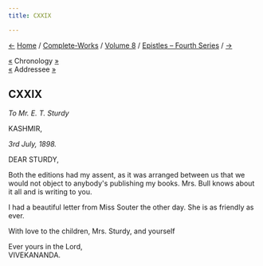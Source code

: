 ```yaml
---
title: CXXIX

---
```

<div>

[←](128_rakhal.htm) [Home](../../../index.htm) /
[Complete-Works](../../complete_works.htm) / [Volume
8](../volume_8_contents.htm) / [Epistles – Fourth
Series](epistles_fourth_series_contents.htm) / [→](130_rakhal.htm)

  

[«](../../volume_9/letters_fifth_series/125_mr_j_j_goodwins_mother.htm)
Chronology [»](130_rakhal.htm)  
[«](084_friend.htm) Addressee [»](137_sturdy.htm)

## CXXIX

*To Mr. E. T. Sturdy*

KASHMIR,

*3rd July, 1898.*

DEAR STURDY,

Both the editions had my assent, as it was arranged between us that we
would not object to anybody's publishing my books. Mrs. Bull knows about
it all and is writing to you.

I had a beautiful letter from Miss Souter the other day. She is as
friendly as ever.

With love to the children, Mrs. Sturdy, and yourself

Ever yours in the Lord,  
VIVEKANANDA.

</div>
